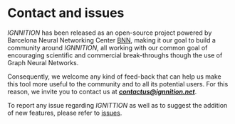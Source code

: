 # Contact and issues
*IGNNITION* has been released as an open-source project powered by Barcelona Neural Networking Center [BNN](https://bnn.upc.edu), making it our goal to build a community around *IGNNITION*, all working with our common goal of encouraging scientific and commercial break-throughs though the use of Graph Neural Networks.

Consequently, we welcome any kind of feed-back that can help us make this tool more useful to the community and to all its potential users. For this reason, we invite you to contact us at ***contactus@ignnition.net***.

To report any issue regarding *IGNITTION* as well as to suggest the addition of new features, please refer to [issues](https://github.com/knowledgedefinednetworking/ignnition/issues).

